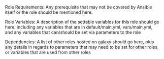 Role Requirements: Any prerequisite that may not be covered by Ansible itself or the role should be mentioned here.

Role Variables: A description of the settable variables for this role should go here, including any variables that are in default/main.yml, vars/main.yml, and any variables that can/should be set via parameters to the role

Dependencies: A list of other roles hosted on galaxy should go here, plus any details in regards to parameters that may need to be set for other roles, or variables that are used from other roles


